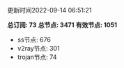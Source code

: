 更新时间2022-09-14 06:51:21

**总订阅: 73**
**总节点: 3471**
**有效节点: 1051**
- ss节点: 676
- v2ray节点: 301
- trojan节点: 74
